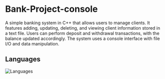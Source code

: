 # Bank-Project-console
A simple banking system in C++ that allows users to manage clients. It features adding, updating, deleting, and viewing client information stored in a text file. Users can perform deposit and withdrawal transactions, with the balance updated accordingly. The system uses a console interface with file I/O and data manipulation.
## Languages
![Languages](https://img.shields.io/github/languages/top/Poula-Edward/Bank-Project-console)
